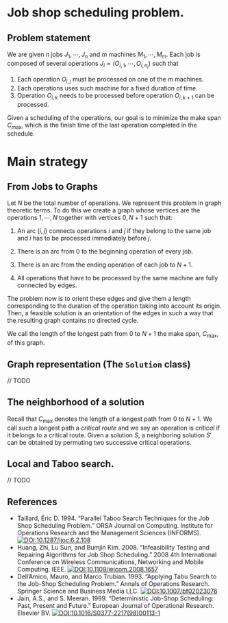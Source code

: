 # Job shop scheduling problem. 
## Problem statement
We are given $n$ jobs $J_1, \cdots, J_n$ and $m$ machines $M_1, \cdots, M_m$. Each job is composed of several operations $J_i = (O_{i,1}, \cdots, O_{i, n_i})$
such that

1. Each operation $O_{i,j}$ must be processed on one of the $m$ machines.
2. Each operations uses such machine for a fixed duration of time.
3. Operation $O_{i,k}$ needs to be processed before operation $O_{i, k+1}$ can be processed.

Given a scheduling of the operations, our goal is to minimize the make span $C_{\max}$, which is the finish time of the last operation completed 
in the schedule.

# Main strategy

## From Jobs to Graphs

Let $N$ be the total number of operations. We represent this problem in graph theoretic terms. To do this we create a graph whose vertices are the operations $1, \cdots, N$ 
together with vertices $0,N+1$ such that: 

1. An arc $(i,j)$ connects operations $i$ and $j$ if they belong to the same job and $i$ has to be processed immediately before $j$.
2. There is an arc from $0$ to the beginning operation of every job. 

3. There is an arc from the ending operation of each job to $N+1$.

4. All operations that have to be processed by the same machine are fully connected by edges. 

The problem now is to orient these edges and give them a length corresponding to the duration of 
the operation taking into account its origin. Then, a feasible solution is an orientation of the edges in such a way that the resulting graph contains no directed cycle. 

We call the length of the longest path from $0$ to $N+1$ the make span, $C_{\max}$, of this graph.

## Graph representation (The `Solution` class)
// TODO

## The neighborhood of a solution

Recall that $C_{\max}$ denotes the length of a longest path from $0$ to $N+1$. We call such a longest path a *critical route* and we say an operation is *critical* if it belongs to 
a critical route. Given a solution $S$, a neighboring solution $S'$ can be obtained by permuting two successive critical operations. 

## Local and Taboo search.
// TODO


## References
- Taillard, Éric D. 1994. “Parallel Taboo Search Techniques for the Job Shop Scheduling Problem.” ORSA Journal on Computing. Institute for Operations Research and the Management Sciences (INFORMS). [![DOI:10.1287/ijoc.6.2.108](https://zenodo.org/badge/DOI/10.1287/ijoc.6.2.108.svg)](https://doi.org/10.1287/ijoc.6.2.108)
- Huang, Zhi, Lu Sun, and Bumjin Kim. 2008. “Infeasibility Testing and Repairing Algorithms for Job Shop Scheduling.” 2008 4th International Conference on Wireless Communications, Networking and Mobile Computing. IEEE. [![DOI:10.1109/wicom.2008.1657](https://zenodo.org/badge/DOI/10.1109/wicom.2008.1657.svg)](https://doi.org/10.1109/wicom.2008.1657)
- Dell’Amico, Mauro, and Marco Trubian. 1993. “Applying Tabu Search to the Job-Shop Scheduling Problem.” Annals of Operations Research. Springer Science and Business Media LLC. [![DOI:10.1007/bf02023076](https://zenodo.org/badge/DOI/10.1007/bf02023076.svg)](https://doi.org/10.1007/BF02023076)
- Jain, A.S., and S. Meeran. 1999. “Deterministic Job-Shop Scheduling: Past, Present and Future.” European Journal of Operational Research. Elsevier BV.
[![DOI:10.1016/S0377-2217(98)00113-1](https://zenodo.org/badge/DOI/110.1016/S0377-2217(98)00113-1.svg)](https://doi.org/10.1016/S0377-2217(98)00113-1)
